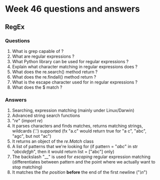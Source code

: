 # Week 46 questions and answers
## RegEx

### Questions
1. What is grep capable of ?
2. What are regular expressions ?
3. What Python library can be used for regular expressions ?
4. Explain what character matching in regular expressions does ?
5. What does the re.search() method return ?
6. What does the re.findall() method return ?
7. What is the escape character used for in regular expressions ?
8. What does the $ match ?

### Answers
1. Searching, expression matching (mainly under Linux/Darwin)
2. Advanced string search functions
3. "_re_" (_import re_)
4. It parses characters and finds matches, returns matching strings, wildcards ('.') supported (fx "a.c" would return true for "a c", "abc", "agc", but not "ac")
5. It returns an object of the _re.Match_ class
6. A list of patterns that we're looking for (if pattern = "_abc_" in str "_abcdefgh_", then it would return list = ["abc"] only)
7. The backslash "_\_" is used for _escaping_ regular expression matching (differentiates between pattern and the point where we actually want to stop matching)
8. It matches the _the position_ **before** the end of the first newline ("_\n_")
